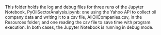 This folder holds the log and debug files for three runs of the Jupyter Notebook, PyOilSectorAnalysis.ipynb: one using the Yahoo API to collect oil company data and writing it to a csv file, AllOilCompanies.csv, in the Resources folder; and one reading the csv file to save time with program execution.  In both cases, the Jupyter Notebook is running in debug mode.
